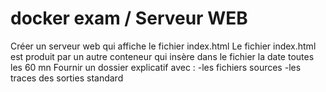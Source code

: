 # docker exam / Serveur WEB

Créer un serveur web qui affiche le fichier index.html
Le fichier index.html est produit par un autre conteneur qui insère dans le fichier la date toutes les 60 mn
Fournir un dossier explicatif avec :
   -les fichiers sources
   -les traces des sorties standard 
